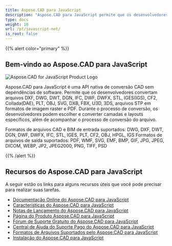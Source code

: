 ```yaml
---
title: Aspose.CAD para JavaScript
description: "Aspose.CAD para JavaScript permite que os desenvolvedores abram, leiam e processem arquivos nos formatos AutoCAD DWG, DXF, DWT e outros formatos de arquivos CAD e BIM, como: DGN, DWF, DWFX, IFC, STL, IGES, PLT, CF2, OBJ, HPGL, IGS."
type: docs
weight: 10
url: /pt/javascript-net/
is_root: false
---
```


{{% alert color="primary" %}}

## **Bem-vindo ao Aspose.CAD para JavaScript**

![Aspose.CAD for JavaScript Product Logo](/cad/_assets/home_5.png)

Aspose.CAD para JavaScript é uma API nativa de conversão CAD sem dependências de software. Permite que os desenvolvedores convertam arquivos DXF, DWG, DWT, DGN, IFC, DWF, DWFX, STL, IGES(IGS), CF2, Collada(DAE), PLT, OBJ, SVG, DXB, FBX, U3D, 3DS, arquivos STP em formatos de imagem raster e PDF. Durante o processo de conversão, os desenvolvedores podem escolher e converter camadas e layouts específicos, além de acompanhar o processo de conversão do arquivo.

Formatos de arquivos CAD e BIM de entrada suportados: DWG, DXF, DWT, DGN, DWF, DWFX, IFC, STL, IGES, PLT, CF2, OBJ, HPGL, IGS
Formatos de arquivos de saída suportados: PDF, WMF, SVG, EMF, BMP, GIF, JPG, JPEG, DICOM, WEBP, JP2, JPEG2000, PNG, TIFF, PSD

{{% /alert %}}

## **Recursos do Aspose.CAD para JavaScript**

A seguir estão os links para alguns recursos úteis que você pode precisar para realizar suas tarefas.

- [Documentação Online do Aspose.CAD para JavaScript](/pt/cad/javascript-net/)
- [Características do Aspose.CAD para JavaScript](/pt/cad/javascript-net/features/)
- [Notas de Lançamento do Aspose.CAD para JavaScript](https://releases.aspose.com/cad/javascript-net/release-notes/)
- [Página do Produto Aspose.CAD para JavaScript](https://products.aspose.com/cad/javascript-net/)
- [Fórum de Suporte Gratuito do Aspose.CAD para JavaScript](https://forum.aspose.com/c/cad/19)
- [Central de Ajuda do Suporte Pago do Aspose.CAD para JavaScript](https://helpdesk.aspose.com/)
- [Formatos de Arquivos Suportados pelo Aspose.CAD para JavaScript](/pt/cad/javascript-net/supported-file-formats/)
- [Instalação do Aspose.CAD para JavaScript](/pt/cad/javascript-net/installation/)
